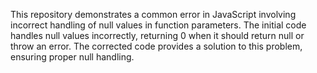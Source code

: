 This repository demonstrates a common error in JavaScript involving incorrect handling of null values in function parameters. The initial code handles null values incorrectly, returning 0 when it should return null or throw an error. The corrected code provides a solution to this problem, ensuring proper null handling.